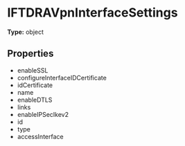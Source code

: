 # IFTDRAVpnInterfaceSettings


**Type:** object

## Properties
* enableSSL
* configureInterfaceIDCertificate
* idCertificate
* name
* enableDTLS
* links
* enableIPSecIkev2
* id
* type
* accessInterface
